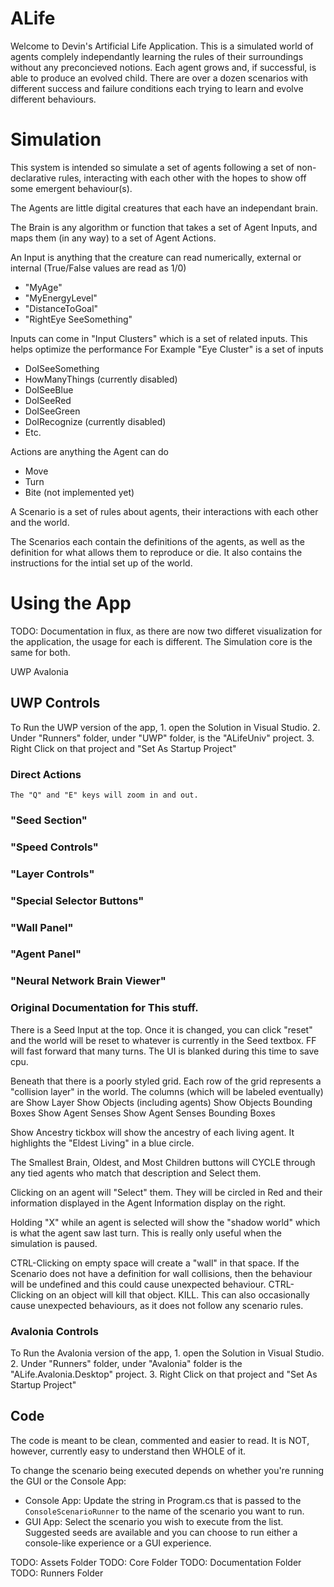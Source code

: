 # ALife

Welcome to Devin's Artificial Life Application. This is a simulated world of agents complely independantly learning the rules of their surroundings without any preconcieved notions.
Each agent grows and, if successful, is able to produce an evolved child. There are over a dozen scenarios with different success and failure conditions each trying to learn 
and evolve different behaviours.

# Simulation

This system is intended so simulate a set of agents following a set of non-declarative rules, interacting with each other with the hopes to show off some emergent behaviour(s).

The Agents are little digital creatures that each have an independant brain.

The Brain is any algorithm or function that takes a set of Agent Inputs, and maps them (in any way) to a set of Agent Actions.

An Input is anything that the creature can read numerically, external or internal (True/False values are read as 1/0)
- "MyAge"
- "MyEnergyLevel"
- "DistanceToGoal"
- "RightEye SeeSomething"

Inputs can come in "Input Clusters" which is a set of related inputs. This helps optimize the performance
For Example "Eye Cluster" is a set of inputs 
- DoISeeSomething
- HowManyThings (currently disabled)
- DoISeeBlue
- DoISeeRed
- DoISeeGreen
- DoIRecognize (currently disabled)
- Etc.

Actions are anything the Agent can do
- Move
- Turn
- Bite (not implemented yet)


A Scenario is a set of rules about agents, their interactions with each other and the world.

The Scenarios each contain the definitions of the agents, as well as the definition for what allows them to reproduce or die. It also contains the instructions for the intial set up of the world.

# Using the App
TODO: Documentation in flux, as there are now two differet visualization for the application, the usage for each is different.
The Simulation core is the same for both.

UWP
Avalonia

## UWP Controls

To Run the UWP version of the app, 
    1. open the Solution in Visual Studio.
    2. Under "Runners" folder, under "UWP" folder, is the "ALifeUniv" project.
    3. Right Click on that project and "Set As Startup Project"


### Direct Actions
    The "Q" and "E" keys will zoom in and out.

### "Seed Section"
### "Speed Controls"
### "Layer Controls"
### "Special Selector Buttons"
### "Wall Panel"
### "Agent Panel"
### "Neural Network Brain Viewer"

### Original Documentation for This stuff.
There is a Seed Input at the top. Once it is changed, you can click "reset" and the world will be reset to whatever is currently in the Seed textbox.
FF will fast forward that many turns. The UI is blanked during this time to save cpu.

Beneath that there is a poorly styled grid. 
Each row of the grid represents a "collision layer" in the world.
The columns (which will be labeled eventually) are
    Show Layer
    Show Objects (including agents)
    Show Objects Bounding Boxes
    Show Agent Senses
    Show Agent Senses Bounding Boxes

Show Ancestry tickbox will show the ancestry of each living agent. It highlights the "Eldest Living" in a blue circle.

The Smallest Brain, Oldest, and Most Children buttons will CYCLE through any tied agents who match that description and Select them.

Clicking on an agent will "Select" them. They will be circled in Red and their information displayed in the Agent Information display on the right.

Holding "X" while an agent is selected will show the "shadow world" which is what the agent saw last turn. This is really only useful when the simulation is paused.

CTRL-Clicking on empty space will create a "wall" in that space. If the Scenario does not have a definition for wall collisions, then the behaviour will be undefined and this could cause unexpected behaviour. 
CTRL-Clicking on an object will kill that object. KILL. This can also occasionally cause unexpected behaviours, as it does not follow any scenario rules.

### Avalonia Controls

To Run the Avalonia  version of the app, 
    1. open the Solution in Visual Studio.
    2. Under "Runners" folder, under "Avalonia" folder is the "ALife.Avalonia.Desktop" project.
    3. Right Click on that project and "Set As Startup Project"


## Code

The code is meant to be clean, commented and easier to read. 
It is NOT, however, currently easy to understand then WHOLE of it. 

To change the scenario being executed depends on whether you're running the GUI or the Console App:

- Console App: Update the string in Program.cs that is passed to the `ConsoleScenarioRunner` to the name of the scenario you want to run.
- GUI App: Select the scenario you wish to execute from the list. Suggested seeds are available and you can choose to run either a console-like experience or a GUI experience.

TODO: Assets Folder
TODO: Core Folder
TODO: Documentation Folder
TODO: Runners Folder

